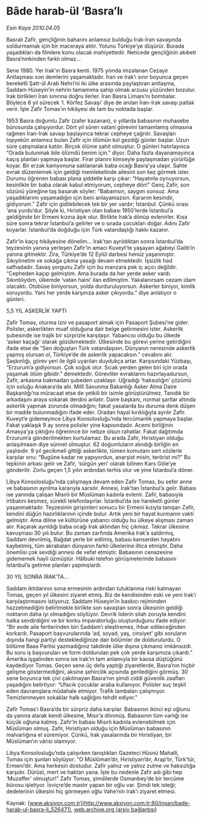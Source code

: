 # Bâde harab-ül ‘Basra’lı

*Esin Kaya 2010.04.05*

<div class="pNewsDetailMainContent ctx_content" itemprop="articleBody">
 Basralı Zafir,  gençliğinin baharını anlamsız bulduğu Irak-İran savaşında soldurmamak için bir maceraya atılır. Yolunu Türkiye’ye düşürür. Burada yaşadıkları da filmlere konu olacak mahiyettedir.  Neticede gençliğinin akıbeti Basra’nınkinden farklı olmaz...
 <p class="MsoNormal">
  Sene 1980. Yer Irak’ın Basra kenti. 1975 yılında imzalanan Cezayir Antlaşması son demlerini yaşamaktadır. İran ve Irak’ı sınır boyunca geçen bereketli Şatt-ül Arab Nehri’ni iki ülke arasında paylaştıran antlaşma, Saddam Hüseyin’in nehrin tamamıma sahip olmak arzusu yüzünden bozulur. Irak birlikleri İran sınırına doğru ilerler. İran Basra Limanı’nı bombalar. Böylece 8 yıl sürecek ‘I. Körfez Savaşı’ diye de anılan İran-Irak savaşı patlak verir. İşte Zafir Tomas’ın hikâyesi de tam bu noktada başlar.
 </p>
 <p class="MsoNormal">
  1953 Basra doğumlu Zafir (zafer kazanan), o yıllarda babasının muhasebe bürosunda çalışıyordur. Dört yıl süren vatani görevini tamamlamış olmasına rağmen İran-Irak savaşı başlayınca tekrar cepheye çağrılır. Savaşları topyekûn anlamsız bulan Zafir için ölümün kol gezdiği günler başlar. Uzun süre çatışmalara katılır. Birçok ölüme şahit olmuştur. O günleri hatırlayınca “Orada bulunmak bile ölümdü benim için.” diyor. Daha fazla dayanamayınca kaçış planları yapmaya başlar. Firar planını kimseyle paylaşmadan yürürlüğe koyar. Bir erzak kamyonuna saklanarak baba ocağı Basra’ya ulaşır. Sahte evrak düzenlemek için geldiği memleketinde ailesini son kez görmek ister. Durumu öğrenen babası plana şiddetle karşı çıkar: “Hayatınla oynuyorsun, kesinlikle bir baba olarak kabul etmiyorum, cepheye dön!” Genç Zafir, son sözünü yüreğine taş basarak söyler: “Babamsın, saygım sonsuz. Ama yaşadıklarımı yaşamadığın için beni anlayamazsın. Kararım kesindir, gidiyorum.” Zafir için gidilebilecek tek bir yer vardır; İstanbul. Çünkü orası ‘ana yurdu’dur. Şöyle ki, Hıristiyan olan babası 1950’lerde İstanbul’a geldiğinde bir Ermeni kızına âşık olur. Birlikte Irak’a dönüp evlenirler. Kısa süre sonra tekrar İstanbul’a gelirler ve o sırada çocukları doğar. Adını Zafir koyarlar. İstanbul’da doğduğu için Türk vatandaşlığı hakkı kazanır.
 </p>
 <p class="MsoNormal">
  Zafir’in kaçış hikâyesine dönelim... Irak’tan ayrıldıktan sonra İstanbul’da teyzesinin yanına yerleşen Zafir’in amacı Kuveyt’te yaşayan ağabeyi Galib’in yanına gitmektir. Zira, Türkiye’de 12 Eylül darbesi henüz yaşanmıştır. Sıkıyönetim ve sokağa çıkma yasağı devam etmektedir. İşsizlik had safhadadır. Savaş yorgunu Zafir için bu manzara pek iç açıcı değildir. “Cepheden kaçıp gelmiştim. Ama burada da her yerde asker vardı. Sıkıntılıydım, ülkemde ‘vatan haini’ ilan edilmiştim. Yakalanırsam cezam idam olacaktı. Otobüse biniyorsun, yolda durduruluyorsun. Askerler biniyor, kimlik soruyordu. Yani her yerde karşınıza asker çıkıyordu.” diye anlatıyor o günleri.
 </p>
 <p class="MsoNormal">
  5,5 YIL ASKERLİK YAPTI
 </p>
 <p class="MsoNormal">
  Zafir Tomas, oturma izni ve pasaport almak için Pasaport Şubesi’ne gider. Polisler, askerlikten muaf olduğuna dair belge getirmesini ister. Askerlik şubesinde ise trajik bir sürprizle karşılaşır. Yabancısı olduğu bu ülkede ‘asker kaçağı’ olarak gözükmektedir. Ülkesinde bu görevi yerine getirdiğini ifade etse de “Sen doğuştan Türk vatandaşısın. Dünyanın neresinde askerlik yapmış olursan ol, Türkiye’de de askerlik yapacaksın.” cevabını alır. Şaşkınlığı, görev yeri ile ilgili uyarıları duydukça artar. Karşısındaki Yüzbaşı, “Erzurum’a gidiyorsun. Çok soğuk olur. Sıcak yerden gelen biri için orada yaşamak ölüm gibidir.” demektedir. Görevliler evraklarını hazırlayadursun, Zafir, arkasına bakmadan şubeden uzaklaşır. Uğradığı ‘haksızlığın’ çözümü için soluğu Anakara’da alır. Millî Savunma Bakanlığı Asker Alma Daire Başkanlığı’na müracaat etse de yetkili bir isimle görüştürülmez. Tanıdık bir arkadaşını araya sokarak derdini anlatır. Daire başkanı, normal şartlar altında askerlik yapmak zorunda olmadığını; fakat yasalarda bu duruma denk düşen bir madde bulunmadığını ifade eder. Oradan hayal kırıklığıyla ayrılır Zafir. Kuveyt’e gidemeyince Libya Konsolosluğu’nda tercümanlık yapmaya başlar. Fakat yaklaşık 9 ay sonra polisler yine kapısındadır. Acemi birliğinin Amasya’ya çıktığını öğrenince bir nebze olsun rahatlar. Fakat dağıtımda Erzurum’a gönderilmekten kurtulamaz. Bu arada Zafir, Hıristiyan olduğu anlaşılmasın diye sünnet olmuştur. 62 doğumluların alındığı birliğin en yaşlısıdır. 9 yıl gecikmeli gittiği askerlikte, tümen komutanı sert sözlerle karşılar onu: “Bugüne kadar ne yapıyordun, anarşist misin, terörist mi?” Bu tepkinin arkası gelir ve Zafir, ‘sürgün yeri’ olarak bilinen Kars Göle’ye gönderilir. Zorlu geçen 1,5 yılın ardından terhis olur ve yine İstanbul’a döner.
 </p>
 <p class="MsoNormal">
  Libya Konsolosluğu’nda çalışmaya devam eden Zafir Tomas, bu sefer anne ve babasının ayrılma kararıyla sarsılır. Annesi, Irak’tan İstanbul’a gelir. Babası ise yanında çalışan Mısırlı bir Müslüman kadınla evlenir. Zafir, babasıyla irtibatını kesmez, sürekli telefonlaşırlar. İstanbul’da ise hareketli günler yaşanmaktadır. Teyzesinin girişimleri sonucu bir Ermeni kızıyla tanışan Zafir, kendini düğün hazırlıklarının içinde bulur. Artık yeni bir hayat kurmanın vakti gelmiştir. Ama diline ve kültürüne yabancı olduğu bu ülkeye alışması zaman alır. Kaçarak ayrıldığı baba ocağı Irak aklından hiç çıkmaz. Tekrar ülkesine kavuşması 30 yılı bulur. Bu zaman zarfında Amerika Irak’a saldırmış, Saddam devrilmiş, Bağdat yerle bir edilmiş, babası kanserden hayatını kaybetmiş, tüm akrabaları dünyanın farklı ülkelerine iltica etmiştir. Daha önemlisi çok sevdiği annesi de vefat etmiştir. Babasının cenazesine gidememek hayli üzmüştür. Hâlbuki telefon görüşmelerinde babasını İstanbul’a getirme planları yapmışlardı.
 </p>
 <p class="MsoNormal">
  30 YIL SONRA IRAK’TA...
 </p>
 <p class="MsoNormal">
  Saddam iktidarının sona ermesinin ardından tutuklanma riski kalmayan Tomas, geçen yıl ülkesini ziyaret etmiş. Biz de kendisinden eski ve yeni Irak’ı karşılaştırmasını istiyoruz. Saddam Hüseyin’in baskıcı rejiminden hazzetmediğini belirtmekle birlikte son savaştan sonra ülkesinin geldiği noktanın daha iyi olmadığını söylüyor. Devrik liderin silah zoruyla kendini halka sevdirdiğini ve bir korku imparatorluğu oluşturduğunu ifade ediyor: “Bir evde aile fertlerinden biri Saddam’ı eleştiremez, ihbar edileceğinden korkardı. Pasaport başvurularında ‘ad, soyad, yaş, cinsiyet’ gibi soruların dışında hangi partiyi desteklediğinize dair bölümler de doldurulurdu. O bölüme Baas Partisi yazmadığınız takdirde ülke dışına çıkmanız imkânsızdı. Bu soru iş başvuruları ve form doldurulan pek çok yerde karşımıza çıkardı.” Amerika işgalinden sonra ise Irak’ın tam anlamıyla bir kaosa düştüğünü kaydediyor Tomas. Geçen sene üç defa yaptığı ziyaretlerde, Basra’nın hiçbir gelişme göstermediğini, aksine şehircilik açısında gerilediğini görmüş. 30 sene boyunca tek çivi çakılmayan Basra’nın şimdi ciddi güvenlik zaafları yaşadığını belirtiyor: “Ufacık çocuklar araba kullanıyor. Polisler suç teşkil eden davranışlara müdahale etmiyor. Trafik lambaları çalışmıyor. Temizlenmeyen sokaklar halk sağlığını tehdit ediyor.”
 </p>
 <p class="MsoNormal">
  Zafir Tomas’ı Basra’da bir sürpriz daha karşılar. Babasının ikinci eşi oğlunu da yanına alarak kendi ülkesine, Mısır’a dönmüş. Babasının tüm varlığı ise küçük oğluna kalmış. Zafir’in babası Mısırlı kadınla evlenebilmek için Müslüman olmuş. Zafir, Hıristiyan olduğu için Müslüman babasının malvarlığına el süremiyor. Çünkü, Irak yasalarında bir Hıristiyan, bir Müslüman’ın vârisi olamıyor.
 </p>
 <p class="MsoNormal">
  Libya Konsolosluğu’nda çalışırken tanıştıkları Gazeteci Hüsnü Mahalli, Tomas için şunları söylüyor: “O Müslüman’dır, Hıristiyan’dır, Arap’tır, Türk’tür, Ermeni’dir. Ama herkesin dostudur. Zafir yalnız ve yalnız zulme ve haksızlığa karşıdır. Dürüst, mert ve haktan yana. İşte bu nedenle Zafir adı gibi hep ‘Muzaffer’ olmuştur!” Zafir Tomas, şimdilerde Osmanbey’de bir tercüme bürosu işletiyor. İsviçre’de mastır yapan bir oğlu var. Şimdi tek isteği; dedelerinin ülkesini hiç görmeyen oğlu Vahe’nin Irak’ı ziyaret etmesi.
 </p>
</div>


Kaynak: [www.aksiyon.com.tr](http://www.aksiyon.com.tr:80/insan/bade-harab-ul-basra-li_526471), [web.archive.org (arşiv bağlantısı)](http://web.archive.org/web/20151018015940/http://www.aksiyon.com.tr:80/insan/bade-harab-ul-basra-li_526471)
